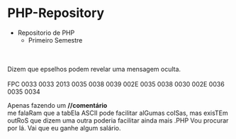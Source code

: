 # PHP-Repository
- Repositorio de PHP
  - Primeiro Semestre


<br><br>Dizem que epselhos podem revelar uma mensagem oculta.<br><br>
FPC
0033 0033 2013 0035 0038 0039 002E 0035 0038 0030 002E 0036 0035 0034

Apenas fazendo um <b>//comentário</b><br>
me falaRam que a tabEla ASCII pode facilitar alGumas coISas, mas exisTEm outRoS que dizem uma outra poderia facilitar ainda mais .PHP
Vou procurar por lá. Vai que eu ganhe algum salário.
